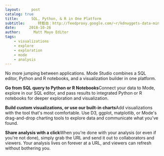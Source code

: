 ```yaml
---
layout:     post
catalog: true
title:      SQL, Python, & R in One Platform
subtitle:      转载自：http://feedproxy.google.com/~r/kdnuggets-data-mining-analytics/~3/F6eYs7C-EzA/mode-analytics-sql-python-r-platform.html
date:      2018-10-26
author:      Matt Mayo Editor
tags:
    - visualizations
    - explore
    - exploration
    - mode
    - analysis
---
```



 No more jumping between applications. Mode Studio combines a SQL editor, Python and R notebooks, and a visualization builder in one platform.
 



**Go from SQL query to Python or R Notebooks**Connect your data to Mode, explore in our SQL editor, and pass results to integrated Python or R notebooks for deeper exploration and visualization.
 



**Build custom visualizations, or use our built-in charts**Add visualizations with the tool that's most comfortable. Use D3, ggplot, matplotlib, or Mode's drag-and-drop charting tools to explore data and communicate what you've found.
 



**Share analysis with a click**When you're done with your analysis (or even if you're not done), simply grab the URL and send it out to collaborators and viewers. Your analysis lives on forever at a URL, and viewers can refresh without bothering you.
 

